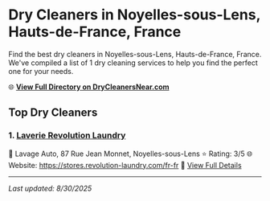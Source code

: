 # Dry Cleaners in Noyelles-sous-Lens, Hauts-de-France, France

Find the best dry cleaners in Noyelles-sous-Lens, Hauts-de-France, France. We've compiled a list of 1 dry cleaning services to help you find the perfect one for your needs.

🌐 **[View Full Directory on DryCleanersNear.com](https://drycleanersnear.com/city/France/Hauts-de-France/Noyelles-sous-Lens)**

## Top Dry Cleaners

### 1. [Laverie Revolution Laundry](https://drycleanersnear.com/dryCleaner/68ae67aac95ff2c6096b16e9/laverie-revolution-laundry)
📍 Lavage Auto, 87 Rue Jean Monnet, Noyelles-sous-Lens
⭐ Rating: 3/5
🌐 Website: https://stores.revolution-laundry.com/fr-fr
🔗 [View Full Details](https://drycleanersnear.com/dryCleaner/68ae67aac95ff2c6096b16e9/laverie-revolution-laundry)


---

*Last updated: 8/30/2025*
